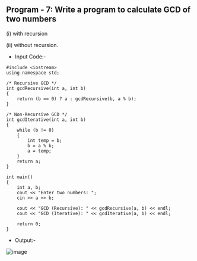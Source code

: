 ## Program - 7: Write a program to calculate GCD of two numbers 

(i) with recursion 

(ii) without recursion. 

- Input Code:-
```
#include <iostream>
using namespace std;

/* Recursive GCD */
int gcdRecursive(int a, int b)
{
    return (b == 0) ? a : gcdRecursive(b, a % b);
}

/* Non-Recursive GCD */
int gcdIterative(int a, int b)
{
    while (b != 0)
    {
        int temp = b;
        b = a % b;
        a = temp;
    }
    return a;
}

int main()
{
    int a, b;
    cout << "Enter two numbers: ";
    cin >> a >> b;

    cout << "GCD (Recursive): " << gcdRecursive(a, b) << endl;
    cout << "GCD (Iterative): " << gcdIterative(a, b) << endl;

    return 0;
}
```

- Output:-

![image](https://github.com/user-attachments/assets/9e7a0e4f-3f41-4c6e-92d1-c4154be920d6)
